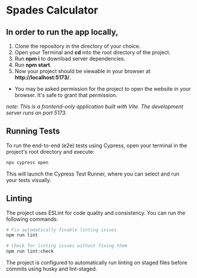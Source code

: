 # Spades Calculator

## In order to run the app locally,

1. Clone the repository in the directory of your choice.
2. Open your Terminal and **cd** into the root directory of the project.
3. Run **npm i** to download server dependencies.
4. Run **npm start**.
5. Now your project should be viewable in your browser at **http://localhost:5173/**.

- You may be asked permission for the project to open the website in your browser. It's safe to grant that permission.

_note: This is a frontend-only application built with Vite. The development server runs on port 5173._

## Running Tests

To run the end-to-end (e2e) tests using Cypress, open your terminal in the project's root directory and execute:

```bash
npx cypress open
```

This will launch the Cypress Test Runner, where you can select and run your tests visually.

## Linting

The project uses ESLint for code quality and consistency. You can run the following commands:

```bash
# Fix automatically fixable linting issues
npm run lint

# Check for linting issues without fixing them
npm run lint:check
```

The project is configured to automatically run linting on staged files before commits using husky and lint-staged.
